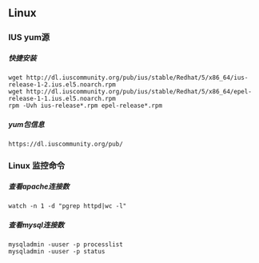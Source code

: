 ## Linux

### IUS yum源

##### 快捷安装

```
wget http://dl.iuscommunity.org/pub/ius/stable/Redhat/5/x86_64/ius-release-1-2.ius.el5.noarch.rpm
wget http://dl.iuscommunity.org/pub/ius/stable/Redhat/5/x86_64/epel-release-1-1.ius.el5.noarch.rpm
rpm -Uvh ius-release*.rpm epel-release*.rpm
```

##### yum包信息

```
https://dl.iuscommunity.org/pub/
```

### Linux 监控命令

##### 查看apache连接数

```
watch -n 1 -d "pgrep httpd|wc -l"
```

##### 查看mysql连接数

```
mysqladmin -uuser -p processlist
mysqladmin -uuser -p status
```

